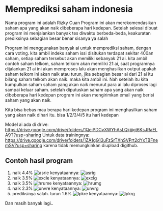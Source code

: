 # Memprediksi saham indonesia

Nama program ini adalah Rizky Cuan
Program ini akan merekomendasikan saham apa yang akan naik dibeberapa hari kedepan. Setelah selesai dibuat program ini menjalankan banyak tes diwaktu berbeda-beda, keakuratan prediksinya sebagian besar benar sisanya ya salah

Program ini menggunakan banyak ai untuk memprediksi saham, dengan cara voting. 
kita ambil indeks saham issi disitukan terdapat sekitar 400an saham, setiap saham tersebut akan memiliki sebanyak 21 ai. kita ambil contoh saham telkom, saham telkom akan memiliki 21 ai, saat programnya dijalankan 21 ai ini akan memproses lalu akan menghasilkan output apakah saham telkom ini akan naik atau turun, jika sebagian besar ai dari 21 ai itu bilang saham telkom akan naik. maka kita ambil ini. Nah setelah itu kita kumpulkan saham saham yang akan naik menurut para ai lalu diproses lagi sampai keluar saham. setelah diputuskan saham apa yang akan naik dibeberapa hari kedepan program ini akan mengirimkan email yang berisi saham yang akan naik.

Kita bisa bebas mau berapa hari kedepan program ini menghasilkan saham yang akan naik dihari itu. bisa 1/2/3/4/5 itu hari kedepan

Model ai ada di drive: https://drive.google.com/drive/folders/1QeiPDCvXWYhAsLQkjjigt6KsJRaELA9T?usp=sharing
Untuk data trainingnya: https://drive.google.com/drive/folders/1ZA1gG13uFzSrTXhSVPrt2dYxTBFnemSV?usp=sharing
karena tidak memungkinkan diupload digithub.


## Contoh hasil program
1. naik 4.4%
![asrie](https://user-images.githubusercontent.com/92434748/179344313-693e378e-a5c8-441e-abd3-134e5ba92ff7.jpg)
kenyataannya:
![asrig](https://user-images.githubusercontent.com/92434748/179344340-81c76c84-fa4d-455c-b7ff-e34bdcf6d229.jpg)
2. naik 3.5%
![excle](https://user-images.githubusercontent.com/92434748/179344386-d9bd8704-1830-4fd0-8f21-a269a60a5779.jpg)
kenyataannya:
![exclg](https://user-images.githubusercontent.com/92434748/179344401-a6e564c3-a970-4f6e-bb20-f6af9c3bba0f.jpg)
3. naik 3.5%
![hrume](https://user-images.githubusercontent.com/92434748/179344415-f42268fc-f4c8-4f0e-b5f4-aa16e4a0bdd3.jpg)
kenyataannya:
![hrumg](https://user-images.githubusercontent.com/92434748/179344445-457b2eba-634c-4e4a-b5c3-2adb58259213.jpg)
4. naik 2.3%
![unvre](https://user-images.githubusercontent.com/92434748/179344457-c00f30fa-743b-44f8-bbe6-215a66c81949.jpg)
kenyataannya:
![unvrg](https://user-images.githubusercontent.com/92434748/179344477-fee7bb44-7eaf-410f-9f45-028ee21ef709.jpg)
5. prediksinya salah. turun 1.6%
![lpkre](https://user-images.githubusercontent.com/92434748/179344502-bde14d79-57ff-4105-9e2c-1328205c8aa6.jpg)
kenyataannya:
![lpkrg](https://user-images.githubusercontent.com/92434748/179344513-4a98227c-e606-4004-a2f2-2b4d4263436b.jpg)

Dan masih banyak lagi..
